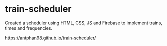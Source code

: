 # train-scheduler
Created a scheduler using HTML, CSS, JS and Firebase to implement trains, times and frequencies.

https://antphan98.github.io/train-scheduler/
